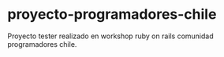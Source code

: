 # proyecto-programadores-chile



Proyecto tester realizado en workshop ruby on rails comunidad programadores chile.
